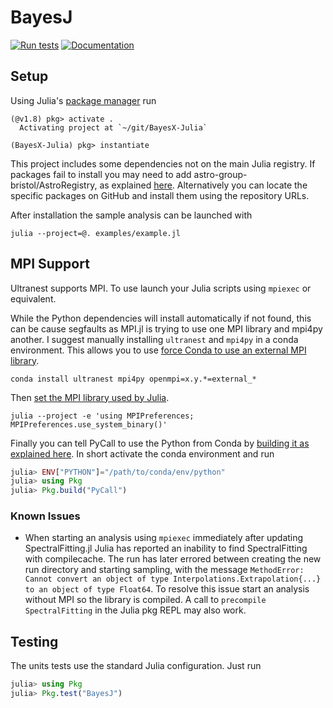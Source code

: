 # BayesJ

[![Run tests](https://github.com/Infinite-Improbability/BayesX-Julia/actions/workflows/tests.yml/badge.svg)](https://github.com/Infinite-Improbability/BayesX-Julia/actions/workflows/tests.yml)
[![Documentation](https://github.com/Infinite-Improbability/BayesX-Julia/actions/workflows/documentation.yml/badge.svg)](https://github.com/Infinite-Improbability/BayesX-Julia/actions/workflows/documentation.yml)

## Setup

Using Julia's [package manager](https://docs.julialang.org/en/v1/stdlib/Pkg/) run

```
(@v1.8) pkg> activate .
  Activating project at `~/git/BayesX-Julia`

(BayesX-Julia) pkg> instantiate
```
This project includes some dependencies not on the main Julia registry. If packages fail to install you may need to add astro-group-bristol/AstroRegistry, as explained [here](https://github.com/astro-group-bristol/AstroRegistry).
Alternatively you can locate the specific packages on GitHub and install them using the repository URLs.

After installation the sample analysis can be launched with
```shell
julia --project=@. examples/example.jl
```

## MPI Support
Ultranest supports MPI. To use launch your Julia scripts using `mpiexec` or equivalent.

While the Python dependencies will install automatically if not found, this can be cause segfaults as MPI.jl is trying to use one MPI library and mpi4py another. I suggest manually installing `ultranest` and `mpi4py` in a conda environment. This allows you to use [force Conda to use an external MPI library](https://conda-forge.org/docs/user/tipsandtricks.html#using-external-message-passing-interface-mpi-libraries).
```shell
conda install ultranest mpi4py openmpi=x.y.*=external_*
```

Then [set the MPI library used by Julia](https://juliaparallel.org/MPI.jl/stable/configuration/).
```shell
julia --project -e 'using MPIPreferences; MPIPreferences.use_system_binary()'
```

Finally you can tell PyCall to use the Python from Conda by [building it as explained here](https://docs.juliahub.com/PyCall/GkzkC/1.92.0/#Specifying-the-Python-version). In short activate the conda environment and run
```julia
julia> ENV["PYTHON"]="/path/to/conda/env/python"
julia> using Pkg
julia> Pkg.build("PyCall")
```

### Known Issues
- When starting an analysis using `mpiexec` immediately after updating SpectralFitting.jl Julia has reported an inability to find SpectralFitting with compilecache. The run has later errored between creating the new run directory and starting sampling, with the message `MethodError: Cannot convert an object of type Interpolations.Extrapolation{...} to an object of type Float64`. To resolve this issue start an analysis without MPI so the library is compiled. A call to `precompile SpectralFitting` in the Julia pkg REPL may also work.

## Testing
The units tests use the standard Julia configuration. Just run
```julia
julia> using Pkg
julia> Pkg.test("BayesJ")
```